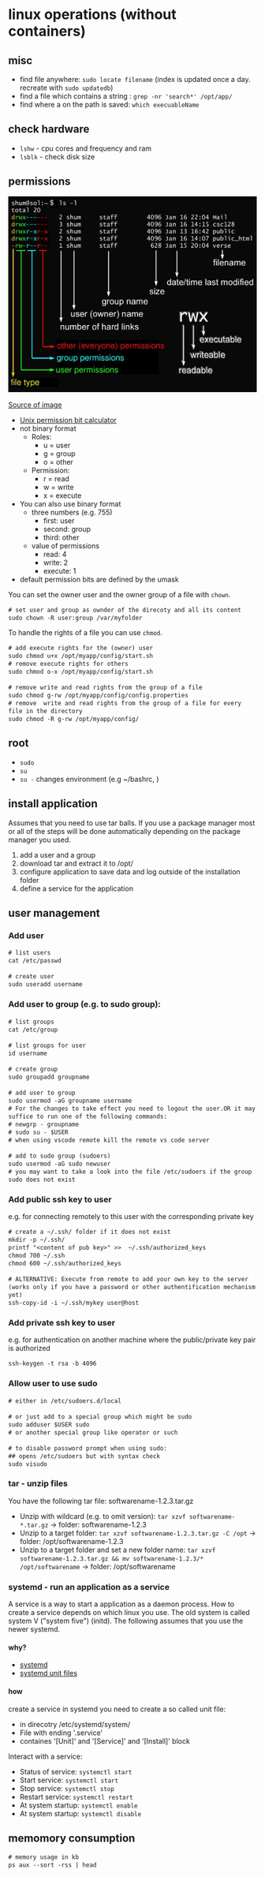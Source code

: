 # linux operations (without containers)

## misc

- find file anywhere: `sudo locate filename` (index is updated once a day. recreate with `sudo updatedb`)
- find a file which contains a string : `grep -nr 'search*' /opt/app/`
- find where a on the path is saved: `which execuableName`

## check hardware

- `lshw` - cpu cores and frequency and ram
- `lsblk` - check disk size

## permissions

![image-linux-file-permission](../img/fig_permissions.jpg) 

[Source of image](http://www.csit.parkland.edu/~smauney/csc128/permissions_and_links.html)

- [Unix permission bit calculator](http://permissions-calculator.org/)
- not binary format
  - Roles:
      - u = user
      - g = group
      - o = other
  - Permission:
      - r = read
      - w = write
      - x = execute
- You can also use binary format
  - three numbers (e.g. 755)
    - first: user
    - second: group
    - third: other
  - value of permissions
    - read: 4
    - write: 2
    - execute: 1
- default permission bits are defined by the umask

You can set the owner user and the owner group of a file with `chown`.

```shell
# set user and group as ownder of the direcoty and all its content
sudo chown -R user:group /var/myfolder
```

To handle the rights of a file you can use `chmod`. 

```shell
# add execute rights for the (owner) user
sudo chmod u+x /opt/myapp/config/start.sh
# remove execute rights for others 
sudo chmod o-x /opt/myapp/config/start.sh

# remove write and read rights from the group of a file 
sudo chmod g-rw /opt/myapp/config/config.properties
# remove  write and read rights from the group of a file for every file in the directory 
sudo chmod -R g-rw /opt/myapp/config/

```

## root

- `sudo`
- `su`
- `su -` changes environment (e.g ~/bashrc, )

## install application

Assumes that you need to use tar balls. If you use a package manager most or all of the steps will be done automatically depending on the package manager you used. 

1. add a user and a group
2. download tar and extract it to /opt/
3. configure application to save data and log outside of the installation folder
4. define a service for the application


## user management

### Add user 

```shell
# list users
cat /etc/passwd

# create user
sudo useradd username
```

### Add user to group (e.g. to sudo group): 

```shell
# list groups 
cat /etc/group

# list groups for user
id username

# create group
sudo groupadd groupname

# add user to group
sudo usermod -aG groupname username
# For the changes to take effect you need to logout the user.OR it may suffice to run one of the following commands:
# newgrp - groupname
# sudo su - $USER
# when using vscode remote kill the remote vs code server

# add to sudo group (sudoers) 
sudo usermod -aG sudo newuser
# you may want to take a look into the file /etc/sudoers if the group sudo does not exist
```

### Add public ssh key to user 

e.g. for connecting remotely to this user with the corresponding private key

```shell
# create a ~/.ssh/ folder if it does not exist
mkdir -p ~/.ssh/
printf "<content of pub key>" >>  ~/.ssh/authorized_keys
chmod 700 ~/.ssh
chmod 600 ~/.ssh/authorized_keys

# ALTERNATIVE: Execute from remote to add your own key to the server (works only if you have a password or other authentification mechanism yet)
ssh-copy-id -i ~/.ssh/mykey user@host
```

### Add private ssh key to user 

e.g. for authentication on another machine where the public/private key pair is authorized

```shell
ssh-keygen -t rsa -b 4096
```

### Allow user to use sudo

```Shell
# either in /etc/sudoers.d/local

# or just add to a special group which might be sudo
sudo adduser $USER sudo
# or another special group like operator or such

# to disable password prompt when using sudo: 
## opens /etc/sudoers but with syntax check
sudo visudo  
```
### tar - unzip files

You have the following tar file: softwarename-1.2.3.tar.gz

- Unzip with wildcard (e.g. to omit version): `tar xzvf softwarename-*.tar.gz` -> folder: softwarename-1.2.3
- Unzip to a target folder: `tar xzvf softwarename-1.2.3.tar.gz -C /opt` -> folder: /opt/softwarename-1.2.3
- Unzip to a target folder and set a new folder name: `tar xzvf softwarename-1.2.3.tar.gz && mv softwarename-1.2.3/* /opt/softwarename` -> folder: /opt/softwarename

### systemd - run an application as a service

A service is a way to start a application as a daemon process. How to create a service depends on which linux you use. The old system is called system V ("system five") (initd). The following  assumes that you use the newer systemd.

#### why?

- [systemd](https://fedoramagazine.org/systemd-getting-a-grip-on-units/)
- [systemd unit files](https://www.digitalocean.com/community/tutorials/understanding-systemd-units-and-unit-files)

#### how

create a service in systemd you need to create a so called unit file:

- in direcotry /etc/systemd/system/
- File with ending '.service'
- containes '[Unit]' and '[Service]' and '[Install]' block


Interact with a service:

- Status of service: `systemctl start`
- Start service: `systemctl start`
- Stop service: `systemctl stop`
- Restart service: `systemctl restart`
- At system startup: `systemctl enable`
- At system startup: `systemctl disable`

## memomory consumption

```shell
# memory usage in kb
ps aux --sort -rss | head
```
